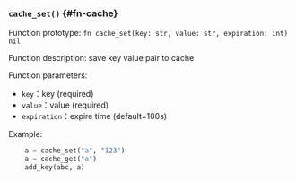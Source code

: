 ### `cache_set()` {#fn-cache}

Function prototype: `fn cache_set(key: str, value: str, expiration: int) nil`

Function description: save key value pair to cache

Function parameters:

- `key`：key (required)
- `value`：value (required)
- `expiration`：expire time (default=100s)

Example:

```python
    a = cache_set("a", "123")
	a = cache_get("a")
	add_key(abc, a)
```